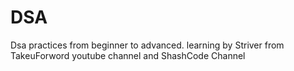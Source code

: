 # DSA
 Dsa  practices from beginner to advanced. learning by Striver from TakeuForword youtube channel and ShashCode Channel
